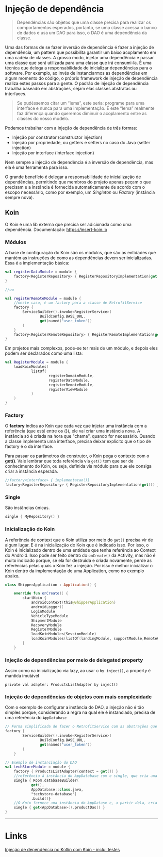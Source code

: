 # Injeção de dependência

> Dependências são objetos que uma classe precisa para realizar os comportamentos esperados, portanto, se uma classe acessa o banco de dados e usa um DAO para isso, o DAO é uma dependência da classe.

Uma das formas de se fazer inversão de dependência é fazer a injeção de dependência, um pattern que possibilita garantir um baixo acoplamento em uma cadeia de classes. A grosso modo, injetar uma dependência é passar uma classe que será utilizada para uma classe que irá consumi-la. É uma técnica que delega a responsabilidade de inicializar dependências para o software. Por exemplo, ao invés de instanciarmos as dependências em algum momento do código, o próprio framework de injeção de dependência realiza estes passos para a gente. O padrão de injeção de dependência trabalha baseado em abstrações, sejam elas classes abstratas ou interfaces. 

> Se pudéssemos citar um “lema”, este seria: programe para uma interface e nunca para uma implementação. E este “lema” realmente faz diferença quando queremos diminuir o acoplamento entre as classes do nosso modelo.

Podemos trabalhar com a injeção de dependência de três formas:

- Injeção por construtor (constructor injection)
- Injeção por propriedade, ou getters e setters no caso do Java (setter injection)
- Injeção por interface (interface injection)

Nem sempre a injeção de dependência é a inversão de dependência, mas ela é uma ferramenta para isso.

O grande benefício é delegar a responsabilidade de inicialização de dependências, permitindo que membros do projeto apenas peçam o que precisam e a instância é fornecida automaticamente de acordo com o escopo necessário, como por exemplo, um *Singleton* ou *Factory* (instância sempre nova).

## Koin

O Koin é uma lib externa que precisa ser adicionada como uma dependência. Documentação: https://insert-koin.io

### Módulos

A base de configuração do Koin são os módulos, que são as entidades que mantém as instruções de como as dependências devem ser inicializadas. Essa é a implementação básica:

```kotlin
val registerDataModule = module {
    factory<RegisterRepository> { RegisterRepositoryImplementation(get()) }
}

//ou

val registerRemoteModule = module {
    //neste caso, é um factory para a classe de RetrofitService
    factory {
        ServiceBuilder().invoke<RegisterService>(
                BuildConfig.BASE_URL,
                get(named("user_token"))
        )
    }
    factory<RegisterRemoteRepository> { RegisterRemoteImplementation(get()) }
}
```

Em projetos mais complexos, pode-se ter mais de um módulo, e depois eles podem ser declarados como uma lista:

```kotlin
val RegisterModule = module {
    loadKoinModules(
            listOf(
                    registerDomainModule,
                    registerDataModule,
                    registerRemoteModule,
                    registerViewModule
            )
    )
}
```

### Factory

O **factory** indica ao Koin que cada vez que injetar uma instância com a referência (que está entre os {}), ele vai criar uma instância nova. A instância só é criada na hora que "chama", quando for necessário. Quando a classe implementa uma interface, precisa deixar explícito que o tipo de factory é o da interface.

Para passar os parâmetros do construtor, o Koin pega o contexto com o **get()**. Vale lembrar que toda referência via `get()` tem que ser de conhecimento do Koin, ou seja, definida via módulo para que ele consiga criar a instância esperada.

```kotlin
//factory<interface> { implementacao()}
factory<RegisterRepository> { RegisterRepositoryImplementation(get()) }
```



### Single

São instâncias únicas.

```kotlin
single { MyRepository() }
```



### Inicialização do Koin

A referência de context que o Koin utiliza por meio do `get()` precisa vir de algum lugar. E é na inicialização do Koin que é indicado isso. Por isso, o Koin é inicializado dentro de uma entidade que tenha referência ao Context do Android. Isso pode ser feito dentro do `onCreate()` da Activity, mas não é muito indicado porque, se ela for destruída e criada novamente, perde as referências pelas quais o Koin fez a injeção. Por isso é melhor inicializar o Koin dentro da implementação de uma Application, como no exemplo abaixo.

```kotlin
class ShipperApplication : Application() {

    override fun onCreate() {
    	startKoin {
            androidContext(this@ShipperApplication)
            androidLogger()
            LoginModule
            VehicleTypeModule
            ShipmentModule
            RecoveryModule
            RegisterModule
            loadKoinModules(SessionModule)
            loadKoinModules(listOf(landingModule, supportModule,RemoteConfigModule))
        }
    }
```

### Injeção de dependências por meio de delegated property

Assim como na inicialização via lazy, ao usar o `by inject()`, a property é mantida imutável

```
private val adapter: ProductsListAdapter by inject()
```

### Injeção de dependências de objetos com mais complexidade

Com o exemplo de configurar a instância do DAO, a injeção não é tão simples porque, considerando a regra na qual ele é instanciado, precisa de uma referência do `AppDatabase`

```kotlin
// Forma simplificada de fazer o RetrofitService com as abstrações que temos no app do shipper
factory {
        ServiceBuilder().invoke<RegisterService>(
                BuildConfig.BASE_URL,
                get(named("user_token"))
        )
    }

// Exemplo de instanciação do DAO
val techStoreModule = module {
    factory { ProductsListAdapter(context = get()) }
    //referência à instância do AppDatabase com o single, que cria uma instância única
    single { Room.databaseBuilder(
            get(),
            AppDatabase::class.java,
            "techstore-database")
            .build()}
    //O Koin fornece uma instância do AppDatase e, a partir dela, cria a instância do DAO
    single { get<AppDatabase>().productDao() }
}
```



***

# Links

[Injeção de dependência no Kotlin com Koin - inclui testes](https://medium.com/collabcode/injeção-de-dependência-no-kotlin-com-koin-4d093f80cb63)